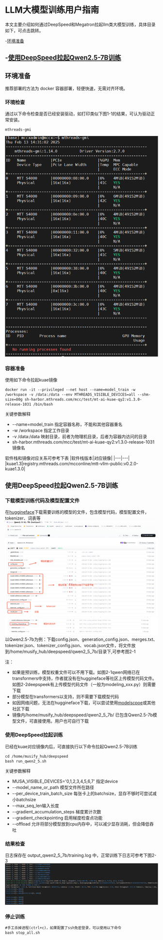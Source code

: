 # LLM大模型训练用户指南
本文主要介绍如何通过DeepSpeed和Megatron拉起llm类大模型训练，具体目录如下，可点击跳转。

-[环境准备](#环境准备)

-[使用DeepSpeed拉起Qwen2.5-7B训练](#使用DeepSpeed拉起Qwen2.5-7B训练)
---


## 环境准备
推荐部署的方法为 docker 容器部署，轻便快速，无需对齐环境。
### 环境检查
通过以下命令检查是否已经安装驱动，如打印类似下图1-1的结果，可认为驱动正常安装。
```
mthreads-gmi
```
![图1-1：gmi返回结果](../resources/gmi_success_result.png)
### 容器准备
使用如下命令拉起kuae镜像
```
docker run -it --privileged --net host --name=model_train -w /workspace -v /data:/data --env MTHREADS_VISIBLE_DEVICES=all --shm-size=80g sh-harbor.mthreads.com/mcc/test/mt-ai-kuae-qy2:v1.3.0-release-1031 /bin/bash 
```
关键参数解释
* --name=model_train 指定容器名称，不能和其他容器重名
* -w /workspace 指定工作目录
* -v /data:/data 映射目录，前者为物理机目录，后者为容器内访问的目录
* sh-harbor.mthreads.com/mcc/test/mt-ai-kuae-qy2:v1.3.0-release-1031 镜像名

软件栈和镜像对应关系可参考下表
|软件栈版本|对应镜像|
|---|---|
|kuae1.3|registry.mthreads.com/mcconline/mtt-vllm-public:v0.2.0-kuae1.3.0|
## 使用DeepSpeed拉起Qwen2.5-7B训练
### 下载模型训练代码及模型配置文件
在[huggineface](https://huggingface.co/)下载需要训练的模型的文件，包含模型代码，模型配置文件，tokenizer、词表等
![图2-1：huggineface中qwen模型文件说明](../resources/hf_modelfile_qwen.png)
![图2-2：huggineface中modeling_xxx文件](../resources/hf_modelfile_deepseek.png)
以Qwen2.5-7b为例：下载config.json、generation_config.json、merges.txt、tokenizer.json、tokenizer_config.json、vocab.json文件，将文件放到/home/musify_hub/deepspeed/qwen2_5_7b/目录下,可参考图2-1

注：
* 如果是预训练，模型权重文件可以不用下载。如图2-1qwen网络已在transformers中支持，作者就没有在huggineface等社区上传模型代码文件。如图2-2deepspeek有上传模型代码文件（一般为modeling_xxx.py）则需要下载
* 部分模型在transformers以支持，则不需要下载模型代码
* 如因网络问题，无法在huggineface下载，可以尝试使用[modelscpoe](https://www.modelscope.cn/home)或其他社区下载
* 镜像内/home/musify_hub/deepspeed/qwen2_5_7b/ 已包含Qwen2.5-7b模型文件，可直接使用。用户也可自行下载
### 使用DeepSpeed拉起训练
已经在kuae对应镜像内后，可直接执行以下命令拉起Qwen2.5-7B训练
```
cd /home/musify_hub/deepspeed
bash run_qwen2_5.sh
```
关键参数解释
* MUSA_VISIBLE_DEVICES='0,1,2,3,4,5,6,7' 指定device
* --model_name_or_path 模型文件所在路径
* --per_device_train_batch_size 每张卡上的batchsize，显存不够时可尝试减小batchsize
* --max_seq_len输入长度
* --gradient_accumulation_steps 梯度累计次数
* --gradient_checkpointing 启用梯度检查点功能
* --offload 允许将部分模型放到cpu内存中，可以减少显存消耗，但会降低吞吐
### 结果检查
日志保存在 output_qwen2_5_7b/training.log 中，正常训练下日志可参考下图2-3
![图2-3：使用DeepSpeed训练Qwen日志内容](../resources/deepspeed_qwen_train_result.png)
### 停止训练
```
#手工杀掉进程(ctrl+c)，如果配置了ssh免密登录，可以使用以下命令
bash stop_all.sh
```
